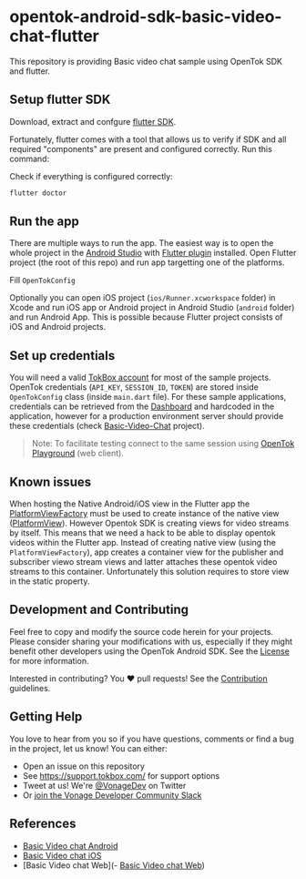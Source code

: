 # opentok-android-sdk-basic-video-chat-flutter

This repository is providing Basic video chat sample using OpenTok SDK and flutter.

## Setup flutter SDK

Download, extract and confgure [flutter SDK](https://flutter.dev/docs/get-started/install).

Fortunately, flutter comes with a tool that allows us to verify if SDK and all required "components" are present and configured correctly. Run this command:

Check if everything is configured correctly:

```cmd
flutter doctor
```

## Run the app

There are multiple ways to run the app. The easiest way is to open the whole project in the [Android Studio](https://developer.android.com/studio) with [Flutter plugin](https://flutter.dev/docs/development/tools/android-studio) installed. Open Flutter project (the root of this repo) and run app targetting one of the platforms.

Fill `OpenTokConfig`

Optionally you can open iOS project (`ios/Runner.xcworkspace` folder) in Xcode and run iOS app or Android project in Android Studio (`android` folder) and run Android App. This is possible because Flutter project consists of iOS and Android projects.

## Set up credentials

You will need a valid [TokBox account](https://tokbox.com/account/user/signup) for most of the sample projects. OpenTok credentials (`API_KEY`, `SESSION_ID`, `TOKEN`) are stored inside `OpenTokConfig` class (inside `main.dart` file). For these sample applications, credentials can be retrieved from the [Dashboard](https://dashboard.tokbox.com/projects) and hardcoded in the application, however for a production environment server should provide these credentials (check [Basic-Video-Chat](/Basic-Video-Chat) project). 

> Note: To facilitate testing connect to the same session using [OpenTok Playground](https://tokbox.com/developer/tools/playground/) (web client).
## Known issues

When hosting the Native Android/iOS view in the Flutter app the [PlatformViewFactory](https://api.flutter.dev/javadoc/io/flutter/plugin/platform/PlatformViewFactory.html) must be used to create instance of the native view ([PlatformView](https://flutter.dev/docs/development/platform-integration/platform-views)). However Opentok SDK is creating views for video streams by itself. This means that we need a hack to be able to display opentok videos within the Flutter app. Instead of creating native view (using the `PlatformViewFactory`), app creates a container view for the publisher and subscriber viewo stream views and latter attaches these opentok video streams to this container. Unfortunately this solution requires to store view in the static property.

## Development and Contributing

Feel free to copy and modify the source code herein for your projects. Please consider sharing your modifications with us, especially if they might benefit other developers using the OpenTok Android SDK. See the [License](LICENSE) for more information.

Interested in contributing? You :heart: pull requests! See the 
[Contribution](CONTRIBUTING.md) guidelines.

## Getting Help

You love to hear from you so if you have questions, comments or find a bug in the project, let us know! You can either:

- Open an issue on this repository
- See <https://support.tokbox.com/> for support options
- Tweet at us! We're [@VonageDev](https://twitter.com/VonageDev) on Twitter
- Or [join the Vonage Developer Community Slack](https://developer.nexmo.com/community/slack)


## References

- [Basic Video chat Android](https://github.com/opentok/opentok-android-sdk-samples/tree/main/Basic-Video-Chat)
- [Basic Video chat iOS](https://github.com/opentok/opentok-ios-sdk-samples/tree/main/Basic-Video-Chat)
- [Basic Video chat Web](- [Basic Video chat Web](https://github.com/opentok/opentok-ios-sdk-samples/tree/main/Basic-Video-Chat))